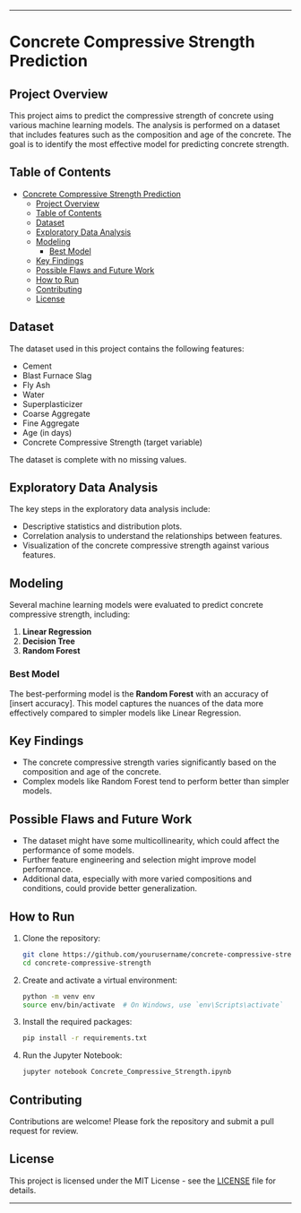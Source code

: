 
---

# Concrete Compressive Strength Prediction

## Project Overview

This project aims to predict the compressive strength of concrete using various machine learning models. The analysis is performed on a dataset that includes features such as the composition and age of the concrete. The goal is to identify the most effective model for predicting concrete strength.

## Table of Contents

- [Concrete Compressive Strength Prediction](#concrete-compressive-strength-prediction)
  - [Project Overview](#project-overview)
  - [Table of Contents](#table-of-contents)
  - [Dataset](#dataset)
  - [Exploratory Data Analysis](#exploratory-data-analysis)
  - [Modeling](#modeling)
    - [Best Model](#best-model)
  - [Key Findings](#key-findings)
  - [Possible Flaws and Future Work](#possible-flaws-and-future-work)
  - [How to Run](#how-to-run)
  - [Contributing](#contributing)
  - [License](#license)

## Dataset

The dataset used in this project contains the following features:

- Cement
- Blast Furnace Slag
- Fly Ash
- Water
- Superplasticizer
- Coarse Aggregate
- Fine Aggregate
- Age (in days)
- Concrete Compressive Strength (target variable)

The dataset is complete with no missing values.

## Exploratory Data Analysis

The key steps in the exploratory data analysis include:

- Descriptive statistics and distribution plots.
- Correlation analysis to understand the relationships between features.
- Visualization of the concrete compressive strength against various features.

## Modeling

Several machine learning models were evaluated to predict concrete compressive strength, including:

1. **Linear Regression**
2. **Decision Tree**
3. **Random Forest**

### Best Model

The best-performing model is the **Random Forest** with an accuracy of [insert accuracy]. This model captures the nuances of the data more effectively compared to simpler models like Linear Regression.

## Key Findings

- The concrete compressive strength varies significantly based on the composition and age of the concrete.
- Complex models like Random Forest tend to perform better than simpler models.

## Possible Flaws and Future Work

- The dataset might have some multicollinearity, which could affect the performance of some models.
- Further feature engineering and selection might improve model performance.
- Additional data, especially with more varied compositions and conditions, could provide better generalization.

## How to Run

1. Clone the repository:
   ```bash
   git clone https://github.com/yourusername/concrete-compressive-strength.git
   cd concrete-compressive-strength
   ```
2. Create and activate a virtual environment:
   ```bash
   python -m venv env
   source env/bin/activate  # On Windows, use `env\Scripts\activate`
   ```
3. Install the required packages:
   ```bash
   pip install -r requirements.txt
   ```
4. Run the Jupyter Notebook:
   ```bash
   jupyter notebook Concrete_Compressive_Strength.ipynb
   ```

## Contributing

Contributions are welcome! Please fork the repository and submit a pull request for review.

## License

This project is licensed under the MIT License - see the [LICENSE]((https://github.com/muhammadadilnaeem/concrete-compressive-strength/blob/main/LICENSE)) file for details.

---